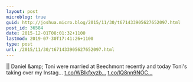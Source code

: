 ```yaml
---
layout: post
microblog: true
guid: http://joshua.micro.blog/2015/11/30/t671433905627652097.html
post_id: 36584
date: 2015-12-01T08:01:32+1100
lastmod: 2019-07-30T17:41:26+1100
type: post
url: /2015/11/30/t671433905627652097.html
---
```

|| Daniel &amp;amp; Toni were married at Beechmont recently and today Toni's taking over my Instag… [t.co/WBlkfxyzb...](https://t.co/WBlkfxyzbA) [t.co/lQ8nn9NOC...](https://t.co/lQ8nn9NOCs)
